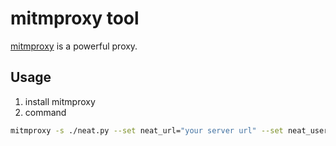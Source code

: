 # mitmproxy tool

[mitmproxy](https://github.com/mitmproxy/mitmproxy) is a powerful proxy.


## Usage
1. install mitmproxy
2. command
```bash
mitmproxy -s ./neat.py --set neat_url="your server url" --set neat_username="your username" --set neat_password="your password"
```
